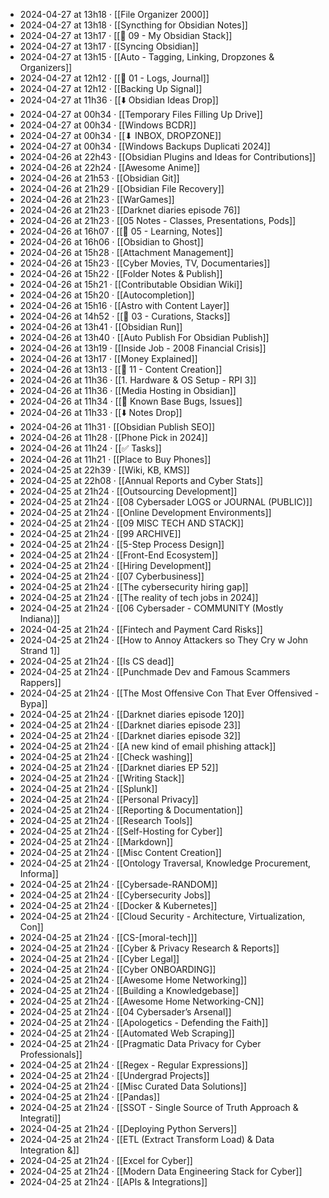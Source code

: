 - 2024-04-27 at 13h18 · [[File Organizer 2000]]
- 2024-04-27 at 13h18 · [[Syncthing for Obsidian Notes]]
- 2024-04-27 at 13h17 · [[📁 09 - My Obsidian Stack]]
- 2024-04-27 at 13h17 · [[Syncing Obsidian]]
- 2024-04-27 at 13h15 · [[Auto - Tagging, Linking, Dropzones & Organizers]]
- 2024-04-27 at 12h12 · [[📁 01 - Logs, Journal]]
- 2024-04-27 at 12h12 · [[Backing Up Signal]]
- 2024-04-27 at 11h36 · [[⬇️ Obsidian Ideas Drop]]
- 2024-04-27 at 00h34 · [[Temporary Files Filling Up Drive]]
- 2024-04-27 at 00h34 · [[Windows BCDR]]
- 2024-04-27 at 00h34 · [[⬇ INBOX, DROPZONE]]
- 2024-04-27 at 00h34 · [[Windows Backups Duplicati 2024]]
- 2024-04-26 at 22h43 · [[Obsidian Plugins and Ideas for Contributions]]
- 2024-04-26 at 22h24 · [[Awesome Anime]]
- 2024-04-26 at 21h53 · [[Obsidian Git]]
- 2024-04-26 at 21h29 · [[Obsidian File Recovery]]
- 2024-04-26 at 21h23 · [[WarGames]]
- 2024-04-26 at 21h23 · [[Darknet diaries episode 76]]
- 2024-04-26 at 21h23 · [[05 Notes - Classes, Presentations, Pods]]
- 2024-04-26 at 16h07 · [[📁 05 - Learning, Notes]]
- 2024-04-26 at 16h06 · [[Obsidian to Ghost]]
- 2024-04-26 at 15h28 · [[Attachment Management]]
- 2024-04-26 at 15h23 · [[Cyber Movies, TV, Documentaries]]
- 2024-04-26 at 15h22 · [[Folder Notes & Publish]]
- 2024-04-26 at 15h21 · [[Contributable Obsidian Wiki]]
- 2024-04-26 at 15h20 · [[Autocompletion]]
- 2024-04-26 at 15h16 · [[Astro with Content Layer]]
- 2024-04-26 at 14h52 · [[📁 03 - Curations, Stacks]]
- 2024-04-26 at 13h41 · [[Obsidian Run]]
- 2024-04-26 at 13h40 · [[Auto Publish For Obsidian Publish]]
- 2024-04-26 at 13h19 · [[Inside Job - 2008 Financial Crisis]]
- 2024-04-26 at 13h17 · [[Money Explained]]
- 2024-04-26 at 13h13 · [[📁 11 - Content Creation]]
- 2024-04-26 at 11h36 · [[1. Hardware & OS Setup - RPI 3]]
- 2024-04-26 at 11h36 · [[Media Hosting in Obsidian]]
- 2024-04-26 at 11h34 · [[🐛 Known Base Bugs, Issues]]
- 2024-04-26 at 11h33 · [[⬇️ Notes Drop]]
- 2024-04-26 at 11h31 · [[Obsidian Publish SEO]]
- 2024-04-26 at 11h28 · [[Phone Pick in 2024]]
- 2024-04-26 at 11h24 · [[✅ Tasks]]
- 2024-04-26 at 11h21 · [[Place to Buy Phones]]
- 2024-04-25 at 22h39 · [[Wiki, KB, KMS]]
- 2024-04-25 at 22h08 · [[Annual Reports and Cyber Stats]]
- 2024-04-25 at 21h24 · [[Outsourcing Development]]
- 2024-04-25 at 21h24 · [[08 Cybersader LOGS or JOURNAL (PUBLIC)]]
- 2024-04-25 at 21h24 · [[Online Development Environments]]
- 2024-04-25 at 21h24 · [[09 MISC TECH AND STACK]]
- 2024-04-25 at 21h24 · [[99 ARCHIVE]]
- 2024-04-25 at 21h24 · [[5-Step Process Design]]
- 2024-04-25 at 21h24 · [[Front-End Ecosystem]]
- 2024-04-25 at 21h24 · [[Hiring Development]]
- 2024-04-25 at 21h24 · [[07 Cyberbusiness]]
- 2024-04-25 at 21h24 · [[The cybersecurity hiring gap]]
- 2024-04-25 at 21h24 · [[The reality of tech jobs in 2024]]
- 2024-04-25 at 21h24 · [[06 Cybersader - COMMUNITY (Mostly Indiana)]]
- 2024-04-25 at 21h24 · [[Fintech and Payment Card Risks]]
- 2024-04-25 at 21h24 · [[How to Annoy Attackers so They Cry w John Strand 1]]
- 2024-04-25 at 21h24 · [[Is CS dead]]
- 2024-04-25 at 21h24 · [[Punchmade Dev and Famous Scammers Rappers]]
- 2024-04-25 at 21h24 · [[The Most Offensive Con That Ever Offensived - Bypa]]
- 2024-04-25 at 21h24 · [[Darknet diaries episode 120]]
- 2024-04-25 at 21h24 · [[Darknet diaries episode 23]]
- 2024-04-25 at 21h24 · [[Darknet diaries episode 32]]
- 2024-04-25 at 21h24 · [[A new kind of email phishing attack]]
- 2024-04-25 at 21h24 · [[Check washing]]
- 2024-04-25 at 21h24 · [[Darknet diaries EP 52]]
- 2024-04-25 at 21h24 · [[Writing Stack]]
- 2024-04-25 at 21h24 · [[Splunk]]
- 2024-04-25 at 21h24 · [[Personal Privacy]]
- 2024-04-25 at 21h24 · [[Reporting & Documentation]]
- 2024-04-25 at 21h24 · [[Research Tools]]
- 2024-04-25 at 21h24 · [[Self-Hosting for Cyber]]
- 2024-04-25 at 21h24 · [[Markdown]]
- 2024-04-25 at 21h24 · [[Misc Content Creation]]
- 2024-04-25 at 21h24 · [[Ontology Traversal, Knowledge Procurement, Informa]]
- 2024-04-25 at 21h24 · [[Cybersade-RANDOM]]
- 2024-04-25 at 21h24 · [[Cybersecurity Jobs]]
- 2024-04-25 at 21h24 · [[Docker & Kubernetes]]
- 2024-04-25 at 21h24 · [[Cloud Security - Architecture, Virtualization, Con]]
- 2024-04-25 at 21h24 · [[CS-[moral-tech]]]
- 2024-04-25 at 21h24 · [[Cyber & Privacy Research & Reports]]
- 2024-04-25 at 21h24 · [[Cyber Legal]]
- 2024-04-25 at 21h24 · [[Cyber ONBOARDING]]
- 2024-04-25 at 21h24 · [[Awesome Home Networking]]
- 2024-04-25 at 21h24 · [[Building a Knowledgebase]]
- 2024-04-25 at 21h24 · [[Awesome Home Networking-CN]]
- 2024-04-25 at 21h24 · [[04 Cybersader’s Arsenal]]
- 2024-04-25 at 21h24 · [[Apologetics - Defending the Faith]]
- 2024-04-25 at 21h24 · [[Automated Web Scraping]]
- 2024-04-25 at 21h24 · [[Pragmatic Data Privacy for Cyber Professionals]]
- 2024-04-25 at 21h24 · [[Regex - Regular Expressions]]
- 2024-04-25 at 21h24 · [[Undergrad Projects]]
- 2024-04-25 at 21h24 · [[Misc Curated Data Solutions]]
- 2024-04-25 at 21h24 · [[Pandas]]
- 2024-04-25 at 21h24 · [[SSOT - Single Source of Truth Approach & Integrati]]
- 2024-04-25 at 21h24 · [[Deploying Python Servers]]
- 2024-04-25 at 21h24 · [[ETL (Extract Transform Load) & Data Integration &]]
- 2024-04-25 at 21h24 · [[Excel for Cyber]]
- 2024-04-25 at 21h24 · [[Modern Data Engineering Stack for Cyber]]
- 2024-04-25 at 21h24 · [[APIs & Integrations]]
